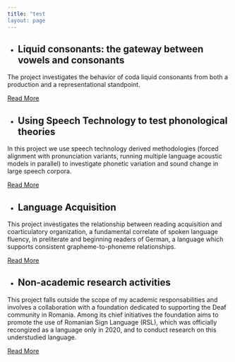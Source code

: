 ```yaml
---
title: "test
layout: page
---
```



- ## Liquid consonants: the gateway between vowels and consonants
The project investigates the behavior of coda liquid consonants from both a production and a representational standpoint.

  [Read More](liquids.md)

- ## Using Speech Technology to test phonological theories
In this project we use speech technology derived methodologies (forced alignment with pronunciation variants, running multiple language acoustic models in parallel) to investigate phonetic variation and sound change in large speech corpora.

  [Read More](TAL.md)

- ## Language Acquisition
This project investigates the relationship between reading acquisition and coarticulatory organization, a fundamental correlate of spoken language fluency, in preliterate and beginning readers of German, a language which supports consistent grapheme-to-phoneme relationships.

  [Read More](acquisition.md)

- ## Non-academic research activities
This project falls outside the scope of my academic responsabilities and involves a collaboration with a foundation dedicated to supporting the Deaf community in Romania. Among its chief initiatives the foundation aims to promote the use of Romanian Sign Language (RSL), which was officially recongized as a language only in 2020, and to conduct research on this understudied language.

  [Read More](foundation.md)
